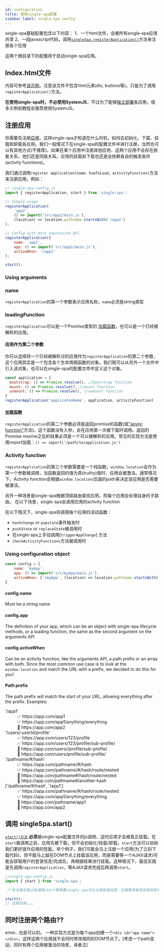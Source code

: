 ```yaml
---
id: configuration
title: 使用single-spa配置
sidebar_label: single-spa config
---
```



single-spa基础配置包含以下内容：
1、一个html文件，会被所有single-spa应用共享
2、一段javascript代码，调用[`singleSpa.registerApplication()`](/docs/api.html#registerApplication)方法来注册各个应用


这两个根目录下的配置用于启动single-spa应用。

## Index.html文件

内容可参考[该示例](http://single-spa-playground.org/playground/html-file)。注意该文件不包含html元素(div, buttons等)，只是为了调用`registerApplication()`方法。

**在使用single-spa时，不必使用SystemJS**，不过为了能够[独立部署](/docs/separating-applications.html)各应用，很多示例和教程会推荐使用SystemJS。

## 注册应用


你需要先注册[应用](building-applications.md)，这样single-spa才知道在什么时机，如何去初始化、下载、挂载和卸载各应用。我们一般情况下在single-spa的配置文件中进行注册，当然也可以有其他方式(不推荐)。如果在某个应用中注册其他应用，这两个应用不会存在嵌套关系，他们还是同级关系，应用的挂载和下载也还是会依赖各自的触发条件(activity functions)。

我们通过调用`register application(name，howToLoad，activityFunction)`方法来注册应用。例如：


```js
// single-spa-config.js
import { registerApplication, start } from 'single-spa';

// Simple usage
registerApplication(
    'app2',
    () => import('src/app2/main.js'),
    (location) => location.pathname.startsWith('/app2')
);

// Config with more expressive API
registerApplication({
    name: 'app1',
    app: () => import('src/app1/main.js'),
    activeWhen: '/app1'
);

start();
```
### Using arguments


### name
`registerApplication`的第一个参数表示应用名称，`name`必须是string类型

### loadingFunction
`registerApplication`可以是一个Promise类型的 [加载函数](configuration#loading-function)，也可以是一个已经被解析的应用。

#### 应用作为第二个参数
你可以选择将一个已经被解析过的应用作为`registerApplication`的第二个参数，这个应用其实是一个包含各个生命周期函数的对象。我们既可以从另外一个文件中引入该对象，也可以在single-spa的配置文件中定义这个对象。

```js
const application = {
  bootstrap: () => Promise.resolve(), //bootstrap function
  mount: () => Promise.resolve(), //mount function
  unmount: () => Promise.resolve(), //unmount function
}
registerApplication('applicatonName', application, activityFunction)

```


#### 加载函数
`registerApplication`的第二个参数必须是返回promise的函数(或["async function"](https://ponyfoo.com/articles/understanding-javascript-async-await)方法)。这个函数没有入参，会在应用第一次被下载时调用。返回的Promise resolve之后的结果必须是一个可以被解析的应用。常见的实现方法是使用import加载：`() => import('/path/to/application.js')`

### Activity function
`registerApplication`的第三个参数需要是一个纯函数，`window.location`会作为第一个参数被调用，当函数返回的值为真(truthy)值时，应用会被激活。通常情况下，Activity function会根据`window.location`/后面的path来决定该应用是否需要被激活。

另外一种场景是single-spa根据顶级路由查找应用，而每个应用会处理自身的子路由。 在以下场景，single-spa会调用应用的activity function

在以下情况下，single-spa将调用每个应用的活动函数：
- `hashchange` or `popstate`事件触发时
- `pushState` or `replaceState`被调用时
- 在single-spa上手动调用[`triggerAppChange`] 方法
- `checkActivityFunctions`方法被调用时





### Using configuration object

```js
const config = {
    name: 'myApp',
    app: () => import('src/myApp/main.js'),
    activeWhen: ['/myApp', (location) => location.pathname.startsWith('/some/other/path')],
}
```

#### config.name
Must be a string name

#### config.app
The definition of your app, which can be an object with single-spa lifecycle
methods, or a loading function, the same as the second argument on the arguments API

#### config.activeWhen
Can be an activity function, like the arguments API, a path prefix or an array
with both. Since the most common use case is to look at the `window.location` and match the URL with a
prefix, we decided to do this for you!

#### Path prefix
The path prefix will match the start of your URL, allowing everything after the
prefix. Examples:
  <dl>
    <dt>'/app1'</dt>
    <dd>✅ https://app.com/app1</dd>
    <dd>✅ https://app.com/app1/anything/everything</dd>
    <dd>🚫 https://app.com/app2</dd>
    <dt>'/users/:userId/profile'</dt>
    <dd>✅ https://app.com/users/123/profile</dd>
    <dd>✅ https://app.com/users/123/profile/sub-profile/</dd>
    <dd>🚫 https://app.com/users//profile/sub-profile/</dd>
    <dd>🚫 https://app.com/users/profile/sub-profile/</dd>
    <dt>'/pathname/#/hash'</dt>
    <dd>✅ https://app.com/pathname/#/hash</dd>
    <dd>✅ https://app.com/pathname/#/hash/route/nested</dd>
    <dd>🚫 https://app.com/pathname#/hash/route/nested</dd>
    <dd>🚫 https://app.com/pathname#/another-hash</dd>
    <dt>['/pathname/#/hash', '/app1']</dt>
    <dd>✅ https://app.com/pathname/#/hash/route/nested</dd>
    <dd>✅ https://app.com/app1/anything/everything</dd>
    <dd>🚫 https://app.com/pathname/app1</dd>
    <dd>🚫 https://app.com/app2</dd>
  </dl>

## 调用 singleSpa.start()
[`start()方法`](api.md#start) **必须**被single-spa配置文件的js调用，这时应用才会被真正挂载。在`start`被调用之前，应用先被下载，但不会初始化/挂载/卸载。`start`方法可以协助我们更好提升应用的性能。举个例子，我们可能会马上注册一个应用(为了立刻下载代码)，但不能马上就在DOM节点上挂载该应用，而是需要等一个AJAX请求(可能会获取用户的登录信息)完成后，再根据结果进行挂载。这种情况下，最佳实践是先调用`registerApplication`，等AJAX请求完成后再调用`start`。


```js
//single-spa-config.js
import { start } from 'single-spa';

 /*在注册应用之前调用start意味着single-spa可以立即安装应用，无需等待单页应用的任何初始设置。*/

start();
// 注册应用。。。。
```

## 同时注册两个路由??
emm...也是可以的。 一种实现方式是为每个app创建一个`<div id="app name"></div>`，这样这两个应用就不会同时修改相同的DOM节点了。[考虑一个path变动，同时有两个应用被激活的场景，译者注]
